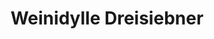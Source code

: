 ---
title: "Weinidylle Dreisiebner"
url: /sulztal-an-der-weinstrasse/weinidylle-dreisiebner/
shop: Allgemein
---